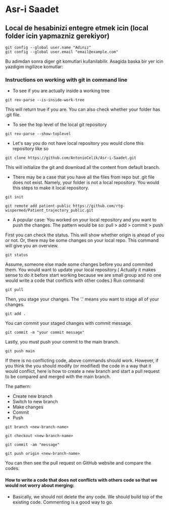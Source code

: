 # Asr-i Saadet

## Local de hesabinizi entegre etmek icin (local folder icin yapmazniz gerekiyor)

```
git config --global user.name "Adınız"
git config --global user.email "email@example.com"
```

Bu adimdan sonra diger git komutlari kullanilabilir. Asagida baska bir yer icin yazdigim ingilizce komutlar:

### Instructions on working with git in command line

- To see if you are actually inside a working tree

```
git rev-parse --is-inside-work-tree
```

This will return true if you are. You can also check whether your folder has .git file.

- To see the top level of the local git repository

```
git rev-parse --show-toplevel

```

- Let's say you do not have local repository you would clone this repository like so

```
git clone https://github.com/AntonioCelik/Asr-i-Saadet.git

```
This will initialize the git and download all the content from default branch.

- There may be a case that you have all the files from repo but .git file does not exist. Namely, your folder is not a local repository. You would this steps to make it local repository.
```
git init 

git remote add patient-public https://github.com/rtg-wispermed/Patient_trajectory_public.git

```

- A popular case: You worked on your local repository and you want to push the changes. The pattern would be so: pull > add > commit > push 

First you can check the status. This will show whether origin is ahead of you or not. Or,  there may be some changes on your local repo. This command will give you an overview.

```
git status
```
Assume, someone else made some changes before you and commited them. You would want to update your local repository.( Actually it makes sense to do it before start working because we are small group and no one would write a code that conflicts with other codes.) Run command:

```
git pull 

```
Then, you stage your changes. The '.' means you want to stage all of your changes.

```
git add .
```
You can commit your staged changes with commit message. 
```
git commit -m "your commit message"
```
Lastly, you must push your commit to the main branch.

```
git push main
```

If there is no conflicting code, above commands should work. However, if you think the you should modify (or modified) the code in a way that it would conflict, here is how to create a new branch and start a pull request to be compared and merged with the main branch.

The pattern:
- Create new branch
- Switch to new branch
- Make changes
- Commit
- Push


```
git branch <new-branch-name>

git checkout <new-branch-name>

git commit -am "message"

git push origin <new-branch-name>
```
You can then see the pull request on GitHub website  and compare the codes. 

#### How to write a code that does not conflicts with others code so that we would not worry about merging:
- Basically, we should not delete the any code. We should build top of the existing code. Commenting is a good way to go. 
